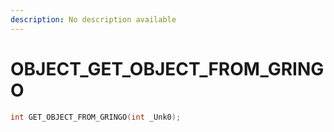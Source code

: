 ```yaml
---
description: No description available 
---
```


# OBJECT\_GET_OBJECT_FROM_GRINGO

```cpp
int GET_OBJECT_FROM_GRINGO(int _Unk0);
```